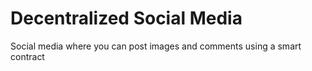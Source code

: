# Decentralized Social Media

Social media where you can post images and comments using a smart contract
